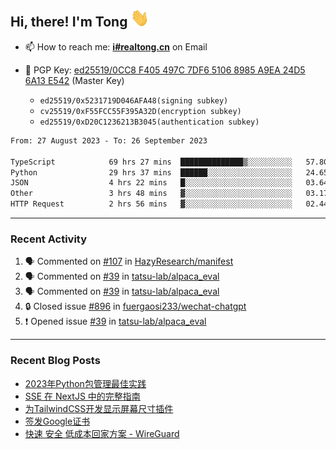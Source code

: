 ## Hi, there! I'm Tong <img src="https://raw.githubusercontent.com/realtong/realtong/main/wave.gif" width="30px">


- 📫 How to reach me: **[i#realtong.cn](mailto:i@realtong.cn)** on Email
- 🔑 PGP Key: [ed25519/0CC8 F405 497C 7DF6 5106 8985 A9EA 24D5 6A13 E542](https://github.com/RealTong.gpg) (Master Key)
  
  - `ed25519/0x5231719D046AFA48(signing subkey)`
  - `cv25519/0xF55FCC55F395A32D(encryption subkey)`
  - `ed25519/0xD20C1236213B3045(authentication subkey)`

<!--START_SECTION:waka-->

```txt
From: 27 August 2023 - To: 26 September 2023

TypeScript            69 hrs 27 mins  ██████████████▒░░░░░░░░░░   57.80 %
Python                29 hrs 37 mins  ██████░░░░░░░░░░░░░░░░░░░   24.65 %
JSON                  4 hrs 22 mins   █░░░░░░░░░░░░░░░░░░░░░░░░   03.64 %
Other                 3 hrs 48 mins   ▓░░░░░░░░░░░░░░░░░░░░░░░░   03.17 %
HTTP Request          2 hrs 56 mins   ▓░░░░░░░░░░░░░░░░░░░░░░░░   02.44 %
```

<!--END_SECTION:waka-->

---
### Recent Activity

<!--START_SECTION:activity-->
1. 🗣 Commented on [#107](https://github.com/HazyResearch/manifest/issues/107#issuecomment-1716994694) in [HazyResearch/manifest](https://github.com/HazyResearch/manifest)
2. 🗣 Commented on [#39](https://github.com/tatsu-lab/alpaca_eval/issues/39#issuecomment-1613557295) in [tatsu-lab/alpaca_eval](https://github.com/tatsu-lab/alpaca_eval)
3. 🗣 Commented on [#39](https://github.com/tatsu-lab/alpaca_eval/issues/39#issuecomment-1612423962) in [tatsu-lab/alpaca_eval](https://github.com/tatsu-lab/alpaca_eval)
4. 🔒 Closed issue [#896](https://github.com/fuergaosi233/wechat-chatgpt/issues/896) in [fuergaosi233/wechat-chatgpt](https://github.com/fuergaosi233/wechat-chatgpt)
5. ❗ Opened issue [#39](https://github.com/tatsu-lab/alpaca_eval/issues/39) in [tatsu-lab/alpaca_eval](https://github.com/tatsu-lab/alpaca_eval)
<!--END_SECTION:activity-->

---
### Recent Blog Posts
<!-- BLOG-POST-LIST:START -->
- [2023年Python包管理最佳实践](https://www.realtong.cn/blog/poetry)
- [SSE 在 NextJS 中的完整指南](https://www.realtong.cn/blog/nextjs&sse)
- [为TailwindCSS开发显示屏幕尺寸插件](https://www.realtong.cn/blog/tailwindcssplugin)
- [签发Google证书](https://www.realtong.cn/blog/auto-issue-google-public-certificates-using-acmedotsh)
- [快速 安全 低成本回家方案 - WireGuard](https://www.realtong.cn/blog/8)
<!-- BLOG-POST-LIST:END -->
